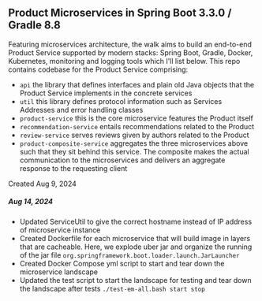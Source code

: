 ## Product Microservices in Spring Boot 3.3.0 / Gradle 8.8

Featuring microservices architecture, the walk aims to build an end-to-end Product Service supported by modern stacks: Spring Boot, Gradle, Docker, Kubernetes, monitoring and logging tools which I'll list below.
This repo contains codebase for the Product Service comprising:

* `api`  the library that defines interfaces and plain old Java objects that the Product Service implements in the concrete services
* `util` this library defines protocol information such as Services Addresses and error handling classes
* `product-service` this is the core microservice features the Product itself
* `recommendation-service` entails recommendations related to the Product
* `review-service` serves reviews given by authors related to the Product
* `product-composite-service` aggregates the three microservices above such that they sit behind this service. The composite makes the actual communication to the microservices and delivers an aggregate response to the requesting client

Created Aug 9, 2024

##### Aug 14, 2024
* Updated ServiceUtil to give the correct hostname instead of IP address of microservice instance
* Created Dockerfile for each microservice that will build image in layers that are cacheable. Here, we explode uber jar and organize the running of the jar file
`org.springframework.boot.loader.launch.JarLauncher`
* Created Docker Compose yml script to start and tear down the microservice landscape
* Updated the test script to start the landscape for testing and tear down the landscape after tests
`./test-em-all.bash start stop`



